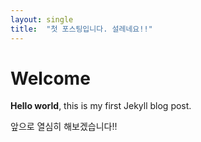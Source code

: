 ```yaml
---
layout: single
title:  "첫 포스팅입니다. 설레네요!!"
---
```


# Welcome

**Hello world**, this is my first Jekyll blog post.

앞으로 열심히 해보겠습니다!!
